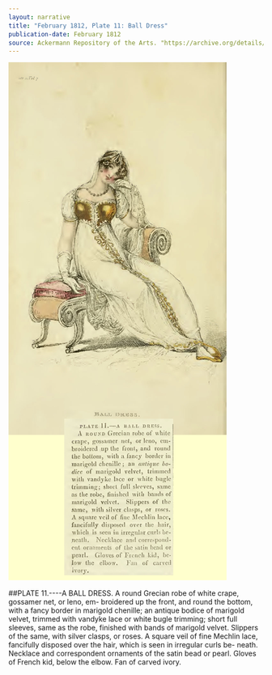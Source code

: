 ```yaml
---
layout: narrative
title: "February 1812, Plate 11: Ball Dress"
publication-date: February 1812
source: Ackermann Repository of the Arts. "https://archive.org/details/repositoryofarts712acke"
---
```

![Alt](/../assets/1812-02-ack-ball-marigold.jpg "Ackermann: February 1812, Ball Dress")

##PLATE  11.----A   BALL   DRESS.
A round Grecian robe of white crape, gossamer net, or leno, em-
broidered up the front, and round the bottom, with a fancy border in
marigold chenille; an antique bodice of marigold velvet, trimmed
with vandyke lace or white bugle trimming; short full sleeves, same
as the robe, finished with bands of marigold velvet. Slippers of the
same, with silver clasps, or roses. A square veil of fine Mechlin lace,
fancifully disposed over the hair, which is seen in irregular curls be-
neath. Necklace and correspondent ornaments of the satin bead or
pearl. Gloves of French kid, below the elbow. Fan of carved ivory.
